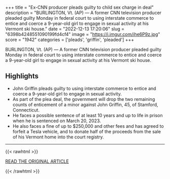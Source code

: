 +++
title = "Ex-CNN producer pleads guilty to child sex charge in deal"
description = "BURLINGTON, Vt. (AP) — A former CNN television producer pleaded guilty Monday in federal court to using interstate commerce to entice and coerce a 9-year-old girl to engage in sexual activity at his Vermont ski house."
date = "2022-12-13 17:20:06"
slug = "6398b4248551090199fd4cf4"
image = "https://i.imgur.com/ihe6P9z.jpg"
score = "1942"
categories = ['pleads', 'griffin', 'pleaded']
+++

BURLINGTON, Vt. (AP) — A former CNN television producer pleaded guilty Monday in federal court to using interstate commerce to entice and coerce a 9-year-old girl to engage in sexual activity at his Vermont ski house.

## Highlights

- John Griffin pleads guilty to using interstate commerce to entice and coerce a 9-year-old girl to engage in sexual activity.
- As part of the plea deal, the government will drop the two remaining counts of enticement of a minor against John Griffin, 45, of Stamford, Connecticut.
- He faces a possible sentence of at least 10 years and up to life in prison when he is sentenced on March 20, 2023.
- He also faces a fine of up to $250,000 and other fees and has agreed to forfeit a Tesla vehicle, and to donate half of the proceeds from the sale of his Vermont home into the court registry.

---

{{< rawhtml >}}
  <p class="article-category">
    <a target="_blank" href="https://apnews.com/article/stamford-vermont-63e6b05e7e2af5fca2ef407132d46a70">READ THE ORIGINAL ARTICLE</a>
  </p>
{{< /rawhtml >}}
